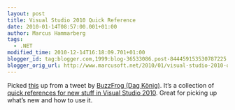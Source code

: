 ```yaml
---
layout: post
title: Visual Studio 2010 Quick Reference
date: 2010-01-14T08:57:00.001+01:00
author: Marcus Hammarberg
tags:
  - .NET
modified_time: 2010-12-14T16:18:09.701+01:00
blogger_id: tag:blogger.com,1999:blog-36533086.post-844459153530787225
blogger_orig_url: http://www.marcusoft.net/2010/01/visual-studio-2010-quick-reference.html
---
```



Picked
<a href="http://vs2010quickref.codeplex.com/" target="_blank">this</a>
up from a tweet by
<a href="http://buzzfrog.blogs.com/" target="_blank">BuzzFrog (Dag
König)</a>. It’s a collection of
<a href="http://vs2010quickref.codeplex.com/" target="_blank">quick
references for new stuff in Visual Studio 2010</a>. Great for picking up
what’s new and how to use it.
